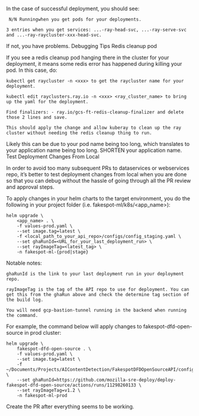 In the case of successful deployment, you should see:

     N/N Runningwhen you get pods for your deployments.

    3 entries when you get services: ...-ray-head-svc, ...-ray-serve-svc and ...-ray-raycluster-xxx-head-svc.

If not, you have problems.
Debugging Tips
Redis cleanup pod

If you see a redis cleanup pod hanging there in the cluster for your deployment, it means some redis error has happened during killing your pod. In this case, do:

    kubectl get raycluster -n <xxx> to get the raycluster name for your deployment.

    kubectl edit rayclusters.ray.io -n <xxx> <ray_cluster_name> to bring up the yaml for the deployment.

    Find finalizers: - ray.io/gcs-ft-redis-cleanup-finalizer and delete those 2 lines and save.

    This should apply the change and allow kuberay to clean up the ray cluster without needing the redis cleanup thing to run.

Likely this can be due to your pod name being too long, which translates to your application name being too long. SHORTEN your application name.
Test Deployment Changes From Local

In order to avoid too many subsequent PRs to dataservices or webservices repo, it’s better to test deployment changes from local when you are done so that you can debug without the hassle of going through all the PR review and approval steps.

To apply changes in your helm charts to the target environment, you do the following in your project folder (i.e. fakespot-ml/k8s/<app_name>):

```
helm upgrade \
    <app_name> . \
    -f values-prod.yaml \
    --set image.tag=latest \
    -f <local_path_to_your_api_repo>/configs/config_staging.yaml \
    --set ghaRunId=<URL_for_your_last_deployment_run> \
    --set rayImageTag=<latest_tag> \
    -n fakespot-ml-{prod|stage}
```

Notable notes:

    ghaRunId is the link to your last deployment run in your deployment repo.

    rayImageTag is the tag of the API repo to use for deployment. You can get this from the ghaRun above and check the determine tag section of the build log.

    You will need gcp-bastion-tunnel running in the backend when running the command.

For example, the command below will apply changes to fakespot-dfd-open-source in prod cluster:

```
helm upgrade \
    fakespot-dfd-open-source . \
    -f values-prod.yaml \
    --set image.tag=latest \
    -f ~/Documents/Projects/AIContentDetection/FakespotDFDOpenSourceAPI/configs/config_production.yaml \
    --set ghaRunId=https://github.com/mozilla-sre-deploy/deploy-fakespot-dfd-open-source/actions/runs/11298260133 \
    --set rayImageTag=v1.2 \
    -n fakespot-ml-prod
```

Create the PR after everything seems to be working.